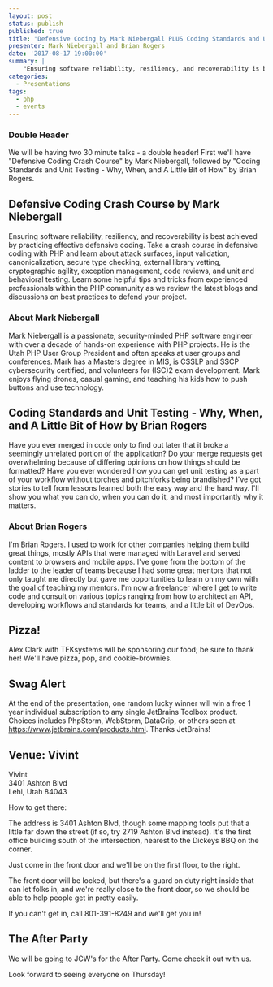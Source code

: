 ```yaml
---
layout: post
status: publish
published: true
title: "Defensive Coding by Mark Niebergall PLUS Coding Standards and Unit Testing by Brian Rogers"
presenter: Mark Niebergall and Brian Rogers
date: '2017-08-17 19:00:00'
summary: |
    "Ensuring software reliability, resiliency, and recoverability is best achieved by practicing effective defensive coding. Take a crash course in defensive coding with PHP and learn about attack surfaces, input validation, canonicalization, secure type checking, external library vetting, cryptographic agility, exception management, code reviews, and unit and behavioral testing. Learn some helpful tips and tricks from experienced professionals within the PHP community as we review the latest blogs and discussions on best practices to defend your project."
categories:
  - Presentations
tags:
  - php
  - events
---
```


### Double Header

We will be having two 30 minute talks - a double header! First we'll have "Defensive Coding Crash Course" by Mark Niebergall, followed by "Coding Standards and Unit Testing - Why, When, and A Little Bit of How" by Brian Rogers.

## Defensive Coding Crash Course by Mark Niebergall

Ensuring software reliability, resiliency, and recoverability is best achieved by practicing effective defensive coding. Take a crash course in defensive coding with PHP and learn about attack surfaces, input validation, canonicalization, secure type checking, external library vetting, cryptographic agility, exception management, code reviews, and unit and behavioral testing. Learn some helpful tips and tricks from experienced professionals within the PHP community as we review the latest blogs and discussions on best practices to defend your project.

### About Mark Niebergall

Mark Niebergall is a passionate, security-minded PHP software engineer with over a decade of hands-on experience with PHP projects. He is the Utah PHP User Group President and often speaks at user groups and conferences. Mark has a Masters degree in MIS, is CSSLP and SSCP cybersecurity certified, and volunteers for (ISC)2 exam development. Mark enjoys flying drones, casual gaming, and teaching his kids how to push buttons and use technology. 

## Coding Standards and Unit Testing - Why, When, and A Little Bit of How by Brian Rogers 

Have you ever merged in code only to find out later that it broke a seemingly unrelated portion of the application? Do your merge requests get overwhelming because of differing opinions on how things should be formatted? Have you ever wondered how you can get unit testing as a part of your workflow without torches and pitchforks being brandished? I've got stories to tell from lessons learned both the easy way and the hard way. I'll show you what you can do, when you can do it, and most importantly why it matters. 

### About Brian Rogers

I'm Brian Rogers. I used to work for other companies helping them build great things, mostly APIs that were managed with Laravel and served content to browsers and mobile apps. I've gone from the bottom of the ladder to the leader of teams because I had some great mentors that not only taught me directly but gave me opportunities to learn on my own with the goal of teaching my mentors. I'm now a freelancer where I get to write code and consult on various topics ranging from how to architect an API, developing workflows and standards for teams, and a little bit of DevOps. 

## Pizza!

Alex Clark with TEKsystems will be sponsoring our food; be sure to thank her! We'll have pizza, pop, and cookie-brownies.

## Swag Alert

At the end of the presentation, one random lucky winner will win a free 1 year individual subscription to any single JetBrains Toolbox product. Choices includes PhpStorm, WebStorm, DataGrip, or others seen at https://www.jetbrains.com/products.html. Thanks JetBrains!

## Venue: Vivint

Vivint<br/>
3401 Ashton Blvd<br/>
Lehi, Utah 84043

How to get there:

The address is 3401 Ashton Blvd, though some mapping tools put that a little far down the street (if so, try 2719 Ashton Blvd instead). It's the first office building south of the intersection, nearest to the Dickeys BBQ on the corner.

Just come in the front door and we'll be on the first floor, to the right.

The front door will be locked, but there's a guard on duty right inside that can let folks in, and we're really close to the front door, so we should be able to help people get in pretty easily.

If you can't get in, call 801-391-8249 and we'll get you in!

## The After Party

We will be going to JCW's for the After Party. Come check it out with us.

Look forward to seeing everyone on Thursday!
